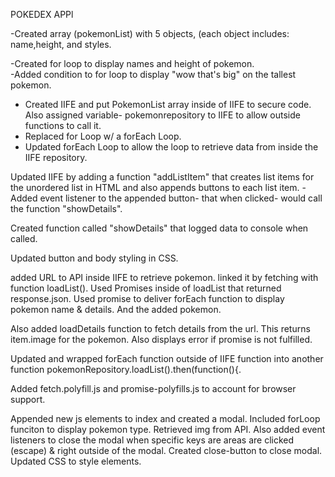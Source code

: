 POKEDEX APPl

-Created array (pokemonList) with 5 objects, (each object includes: name,height, and styles.

-Created for loop to display names and height of pokemon.  
-Added condition to for loop to display "wow that's big" on the tallest pokemon.

- Created IIFE and put PokemonList array inside of IIFE to secure code. Also assigned variable- pokemonrepository to IIFE to allow outside functions to call it.
- Replaced for Loop w/ a forEach Loop.
- Updated forEach Loop to allow the loop to retrieve data from inside the IIFE repository.

Updated IIFE by adding a function "addListItem" that creates list items for the unordered list in HTML and also appends buttons to each list item.
-Added event listener to the appended button- that when clicked- would call the function "showDetails".

Created function called "showDetails" that logged data to console when called.

Updated button and body styling in CSS.

added URL to API inside IIFE to retrieve pokemon. linked it by fetching with function loadList(). Used Promises inside of loadList that returned response.json. Used promise to deliver forEach function to display pokemon name & details. And the added pokemon.

Also added loadDetails function to fetch details from the url. This returns item.image for the pokemon. Also displays error if promise is not fulfilled.

Updated and wrapped forEach function outside of IIFE function into another function pokemonRepository.loadList().then(function(){.

Added fetch.polyfill.js and promise-polyfills.js to account for browser support.

Appended new js elements to index and created a modal. Included forLoop funciton to display pokemon type. Retrieved img from API. Also added event listeners to close the modal when specific keys are areas are clicked (escape) & right outside of the modal. Created close-button to close modal. Updated CSS to style elements.
